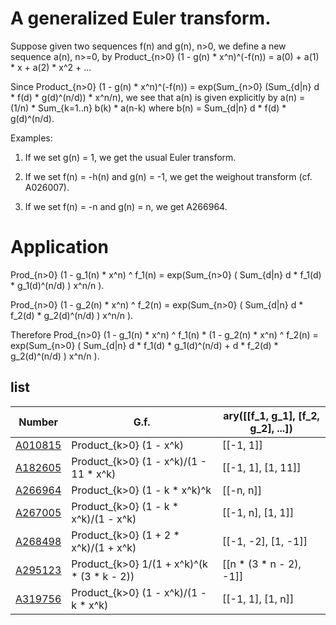 # A generalized Euler transform.

Suppose given two sequences f(n) and g(n), n>0, we define a new sequence a(n), n>=0, by Product_{n>0} (1 - g(n) * x^n)^(-f(n)) = a(0) + a(1) * x + a(2) * x^2 + ...

Since Product_{n>0} (1 - g(n) * x^n)^(-f(n)) = exp(Sum_{n>0} (Sum_{d|n} d * f(d) * g(d)^(n/d)) * x^n/n), we see that a(n) is given explicitly by a(n) = (1/n) * Sum_{k=1..n} b(k) * a(n-k) where b(n) = Sum_{d|n} d * f(d) * g(d)^(n/d).

Examples:

1. If we set g(n) = 1, we get the usual Euler transform.

2. If we set f(n) = -h(n) and g(n) = -1, we get the weighout transform (cf. A026007).

3. If we set f(n) = -n and g(n) = n, we get A266964.

# Application

Prod_{n>0}  (1 - g_1(n) * x^n) ^ f_1(n) = exp(Sum_{n>0} ( Sum_{d|n} d * f_1(d) * g_1(d)^(n/d) ) x^n/n ).

Prod_{n>0}  (1 - g_2(n) * x^n) ^ f_2(n) = exp(Sum_{n>0} ( Sum_{d|n} d * f_2(d) * g_2(d)^(n/d) ) x^n/n ).  

Therefore
 Prod_{n>0}  (1 - g_1(n) * x^n) ^ f_1(n) * (1 - g_2(n) * x^n) ^ f_2(n) 
 = exp(Sum_{n>0} ( Sum_{d|n}  d * f_1(d) * g_1(d)^(n/d) + d * f_2(d) * g_2(d)^(n/d) ) x^n/n ).


## list

| Number | G.f. | ary([[f_1, g_1], [f_2, g_2], ...]) |
| ----- | ----- | ----- | 
| [A010815](https://oeis.org/A010815) | Product_{k>0} (1 - x^k) | [[-1, 1]] |
| [A182605](https://oeis.org/A182605) | Product_{k>0} (1 - x^k)/(1 - 11 * x^k) | [[-1, 1], [1, 11]] |
| [A266964](https://oeis.org/A266964) | Product_{k>0} (1 - k * x^k)^k | [[-n, n]] |
| [A267005](https://oeis.org/A267005) | Product_{k>0} (1 - k * x^k)/(1 - x^k) | [[-1, n], [1, 1]] |
| [A268498](https://oeis.org/A268498) | Product_{k>0} (1 + 2 * x^k)/(1 + x^k) | [[-1, -2], [1, -1]] |
| [A295123](https://oeis.org/A295123) | Product_{k>0} 1/(1 + x^k)^(k * (3 * k - 2)) | [[n * (3 * n - 2), -1]] |
| [A319756](https://oeis.org/A319756) | Product_{k>0} (1 - x^k)/(1 - k * x^k) | [[-1, 1], [1, n]] |
